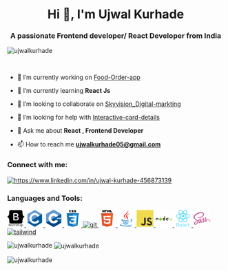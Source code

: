 <img src="https://drive.google.com/file/d/1UZX3cg-U4xaxBAR8qci-E9r0hswi4CF3/view" alt=""></img>
<h1 align="center">Hi 👋, I'm Ujwal Kurhade</h1>
<h3 align="center">A passionate Frontend developer/ React Developer from India</h3>

<p align="left"> <img src="https://komarev.com/ghpvc/?username=ujwalkurhade&label=Profile%20views&color=0e75b6&style=flat" alt="ujwalkurhade" /> </p>

<p align="left"> <a href="https://twitter.com/" target="blank"><img src="https://img.shields.io/twitter/follow/?logo=twitter&style=for-the-badge" alt="" /></a> </p>

- 🔭 I’m currently working on [Food-Order-app](https://github.com/ujwalkurhade/Food-Order-App/tree/master)

- 🌱 I’m currently learning **React Js**

- 👯 I’m looking to collaborate on [Skyvision_Digital-markting](https://github.com/ujwalkurhade/Skyvision_Digital-Markting/tree/master)

- 🤝 I’m looking for help with [Interactive-card-details](https://github.com/ujwalkurhade/interactive-card-details-using-React/tree/main)

- 💬 Ask me about **React , Frontend Developer**

- 📫 How to reach me **ujwalkurhade05@gmail.com**

<h3 align="left">Connect with me:</h3>
<p align="left">
<a href="https://linkedin.com/in/https://www.linkedin.com/in/ujwal-kurhade-456873139" target="blank"><img align="center" src="https://raw.githubusercontent.com/rahuldkjain/github-profile-readme-generator/master/src/images/icons/Social/linked-in-alt.svg" alt="https://www.linkedin.com/in/ujwal-kurhade-456873139" height="30" width="40" /></a>
</p>

<h3 align="left">Languages and Tools:</h3>
<p align="left"> <a href="https://getbootstrap.com" target="_blank" rel="noreferrer"> <img src="https://raw.githubusercontent.com/devicons/devicon/master/icons/bootstrap/bootstrap-plain-wordmark.svg" alt="bootstrap" width="40" height="40"/> </a> <a href="https://www.cprogramming.com/" target="_blank" rel="noreferrer"> <img src="https://raw.githubusercontent.com/devicons/devicon/master/icons/c/c-original.svg" alt="c" width="40" height="40"/> </a> <a href="https://www.w3schools.com/cpp/" target="_blank" rel="noreferrer"> <img src="https://raw.githubusercontent.com/devicons/devicon/master/icons/cplusplus/cplusplus-original.svg" alt="cplusplus" width="40" height="40"/> </a> <a href="https://www.w3schools.com/css/" target="_blank" rel="noreferrer"> <img src="https://raw.githubusercontent.com/devicons/devicon/master/icons/css3/css3-original-wordmark.svg" alt="css3" width="40" height="40"/> </a> <a href="https://git-scm.com/" target="_blank" rel="noreferrer"> <img src="https://www.vectorlogo.zone/logos/git-scm/git-scm-icon.svg" alt="git" width="40" height="40"/> </a> <a href="https://www.w3.org/html/" target="_blank" rel="noreferrer"> <img src="https://raw.githubusercontent.com/devicons/devicon/master/icons/html5/html5-original-wordmark.svg" alt="html5" width="40" height="40"/> </a> <a href="https://www.java.com" target="_blank" rel="noreferrer"> <img src="https://raw.githubusercontent.com/devicons/devicon/master/icons/java/java-original.svg" alt="java" width="40" height="40"/> </a> <a href="https://developer.mozilla.org/en-US/docs/Web/JavaScript" target="_blank" rel="noreferrer"> <img src="https://raw.githubusercontent.com/devicons/devicon/master/icons/javascript/javascript-original.svg" alt="javascript" width="40" height="40"/> </a> <a href="https://nodejs.org" target="_blank" rel="noreferrer"> <img src="https://raw.githubusercontent.com/devicons/devicon/master/icons/nodejs/nodejs-original-wordmark.svg" alt="nodejs" width="40" height="40"/> </a> <a href="https://reactjs.org/" target="_blank" rel="noreferrer"> <img src="https://raw.githubusercontent.com/devicons/devicon/master/icons/react/react-original-wordmark.svg" alt="react" width="40" height="40"/> </a> <a href="https://sass-lang.com" target="_blank" rel="noreferrer"> <img src="https://raw.githubusercontent.com/devicons/devicon/master/icons/sass/sass-original.svg" alt="sass" width="40" height="40"/> </a> <a href="https://tailwindcss.com/" target="_blank" rel="noreferrer"> <img src="https://www.vectorlogo.zone/logos/tailwindcss/tailwindcss-icon.svg" alt="tailwind" width="40" height="40"/> </a> </p>

<p><img align="left" src="https://github-readme-stats.vercel.app/api/top-langs?username=ujwalkurhade&show_icons=true&locale=en&layout=compact" alt="ujwalkurhade" /></p>

<p>&nbsp;<img align="center" src="https://github-readme-stats.vercel.app/api?username=ujwalkurhade&show_icons=true&locale=en" alt="ujwalkurhade" /></p>

<p><img align="center" src="https://github-readme-streak-stats.herokuapp.com/?user=ujwalkurhade&" alt="ujwalkurhade" /></p>


